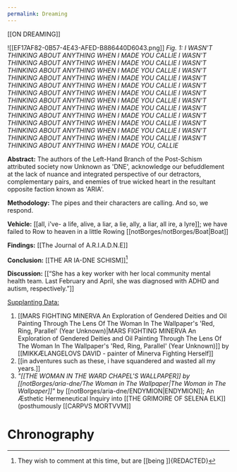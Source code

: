 ```yaml
---
permalink: Dreaming
---
```

[[ON DREAMING]]

![[EF17AF82-0B57-4E43-AFED-B886440D6043.png]]
*Fig. 1: I WASN'T THINKING ABOUT ANYTHING WHEN I MADE YOU CALLIE  I WASN'T THINKING ABOUT ANYTHING WHEN I MADE YOU CALLIE  I WASN'T THINKING ABOUT ANYTHING WHEN I MADE YOU CALLIE  I WASN'T THINKING ABOUT ANYTHING WHEN I MADE YOU CALLIE  I WASN'T THINKING ABOUT ANYTHING WHEN I MADE YOU CALLIE  I WASN'T THINKING ABOUT ANYTHING WHEN I MADE YOU CALLIE  I WASN'T THINKING ABOUT ANYTHING WHEN I MADE YOU CALLIE  I WASN'T THINKING ABOUT ANYTHING WHEN I MADE YOU CALLIE  I WASN'T THINKING ABOUT ANYTHING WHEN I MADE YOU CALLIE  I WASN'T THINKING ABOUT ANYTHING WHEN I MADE YOU CALLIE  I WASN'T THINKING ABOUT ANYTHING WHEN I MADE YOU CALLIE  I WASN'T THINKING ABOUT ANYTHING WHEN I MADE YOU CALLIE  I WASN'T THINKING ABOUT ANYTHING WHEN I MADE YOU, CALLIE* 



**Abstract:**
The authors of the Left-Hand Branch of the Post-Schism attributed society now Unknown as 'DNE', acknowledge our befuddlement at the lack of nuance and integrated  perspective of our detractors, complementary pairs, and enemies of true wicked heart in the resultant opposite faction known as 'ARIA'. 

**Methodology:**
The pipes and their characters are calling. And so, we respond.

**Vehicle:**
[[all, i've- a life, alive, a liar, a lie, ally, a liar, all ire, a lyre]]; we have failed to Row to heaven in a little Rowing [[notBorges/notBorges/Boat|Boat]]

**Findings:**
[[The Journal of A.R.I.A.D.N.E]]

**Conclusion:**
[[THE AR IA-DNE SCHISM]][^A]

**Discussion:**
[[“She has a key worker with her local community mental health team. Last February and April, she was diagnosed with ADHD and autism, respectively.”]]



<u>Supplanting Data:</u>

1. [[MARS FIGHTING MINERVA An Exploration of Gendered Deities and Oil Painting Through The Lens Of The Woman In The Wallpaper's 'Red, Ring, Parallel' (Year Unknown)|MARS FIGHTING MINERVA An Exploration of Gendered Deities and Oil Painting Through The Lens Of The Woman In The Wallpaper's 'Red, Ring, Parallel' (Year Unknown)]] by [[MIKKÆLANGELOVS DAVID - painter of Minerva Fighting Herself]]
2. [[in adventures such as these, i have squandered and wasted all my years.]]
3. *"[[THE WOMAN IN THE WARD CHAPEL'S WALLPAPER]] by [[notBorges/aria-dne/The Woman in The Wallpaper|The Woman in The Wallpaper]]"* by [[notBorges/aria-dne/ENDYMION|ENDYMION]]; An Æsthetic Hermeneutical Inquiry into  [[THE GRIMOIRE OF SELENA ELK]] (posthumously [[CARPVS MORTVVM]]
# Chronography

[^A]: They wish to comment at this time, but are [[being ]]{REDACTED}